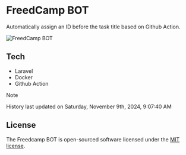 # FreedCamp BOT

Automatically assign an ID before the task title based on Github Action.

![FreedCamp BOT](https://repository-images.githubusercontent.com/737932867/7d34798b-2680-471c-b089-a78a718d3d6a)

## Tech

- Laravel
- Docker
- Github Action

> [!NOTE]  
> History last updated on Saturday, November 9th, 2024, 9:07:40 AM

## License

The Freedcamp BOT is open-sourced software licensed under the [MIT license](https://opensource.org/licenses/MIT).
